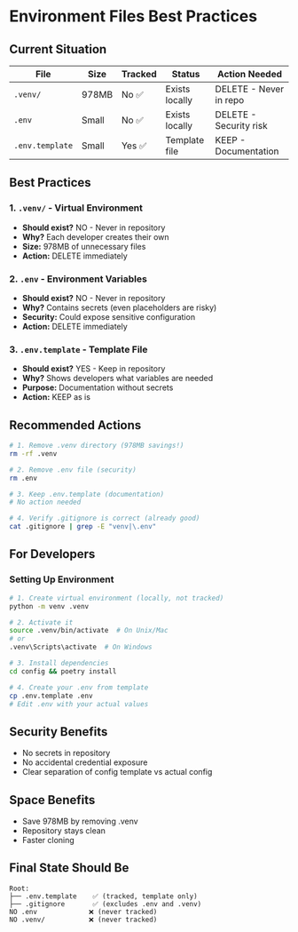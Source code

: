 # Environment Files Best Practices

## Current Situation

| File | Size | Tracked | Status | Action Needed |
|------|------|---------|--------|---------------|
| `.venv/` | 978MB | No ✅ | Exists locally | DELETE - Never in repo |
| `.env` | Small | No ✅ | Exists locally | DELETE - Security risk |
| `.env.template` | Small | Yes ✅ | Template file | KEEP - Documentation |

## Best Practices

### 1. `.venv/` - Virtual Environment
- **Should exist?** NO - Never in repository
- **Why?** Each developer creates their own
- **Size:** 978MB of unnecessary files
- **Action:** DELETE immediately

### 2. `.env` - Environment Variables
- **Should exist?** NO - Never in repository
- **Why?** Contains secrets (even placeholders are risky)
- **Security:** Could expose sensitive configuration
- **Action:** DELETE immediately

### 3. `.env.template` - Template File
- **Should exist?** YES - Keep in repository
- **Why?** Shows developers what variables are needed
- **Purpose:** Documentation without secrets
- **Action:** KEEP as is

## Recommended Actions

```bash
# 1. Remove .venv directory (978MB savings!)
rm -rf .venv

# 2. Remove .env file (security)
rm .env

# 3. Keep .env.template (documentation)
# No action needed

# 4. Verify .gitignore is correct (already good)
cat .gitignore | grep -E "venv|\.env"
```

## For Developers

### Setting Up Environment
```bash
# 1. Create virtual environment (locally, not tracked)
python -m venv .venv

# 2. Activate it
source .venv/bin/activate  # On Unix/Mac
# or
.venv\Scripts\activate  # On Windows

# 3. Install dependencies
cd config && poetry install

# 4. Create your .env from template
cp .env.template .env
# Edit .env with your actual values
```

## Security Benefits
- No secrets in repository
- No accidental credential exposure
- Clear separation of config template vs actual config

## Space Benefits
- Save 978MB by removing .venv
- Repository stays clean
- Faster cloning

## Final State Should Be
```
Root:
├── .env.template    ✅ (tracked, template only)
├── .gitignore       ✅ (excludes .env and .venv)
NO .env             ❌ (never tracked)
NO .venv/           ❌ (never tracked)
```